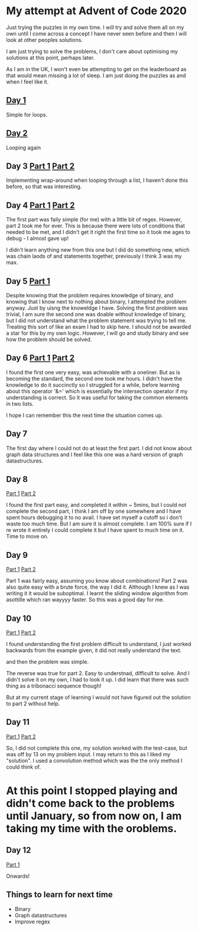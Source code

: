 # My attempt at Advent of Code 2020

Just trying the puzzles in my own time. I will try and solve them all on my own until I come across a concept I have never seen before and then I will look at other peoples solutions.

I am just trying to solve the problems, I don't care about optimising my solutions at this point, perhaps later.

As I am in the UK, I won't even be attempting to get on the leaderboard as that would mean missing a lot of sleep. I am just doing the puzzles as and when I feel like it.

## [Day 1](#https://github.com/Jake-Jasper/AOC_2020/blob/main/day1_2.py)

Simple for loops.

## [Day 2](#https://github.com/Jake-Jasper/AOC_2020/blob/main/day2_2.py)

Looping again

## Day 3 [Part 1](#https://github.com/Jake-Jasper/AOC_2020/blob/main/D3_1.py) [Part 2](#https://github.com/Jake-Jasper/AOC_2020/blob/main/D3_2.py)

Implementing wrap-around when looping through a list, I haven't done this before, so that was interesting.

## Day 4 [Part 1](#https://github.com/Jake-Jasper/AOC_2020/blob/main/D4_1.py) [Part 2](#https://github.com/Jake-Jasper/AOC_2020/blob/main/D4_2.py)

The first part was faily simple (for me) with a little bit of regex. However, part 2 took me for ever. This is because there were lots of conditions that needed to be met, and I didn't get it right the first time so it took me ages to debug - I almost gave up!

I didn't learn anything new from this one but I did do something new, which was chain laods of and statements together, previously I think 3 was my max.

## Day 5  [Part 1](#https://github.com/Jake-Jasper/AOC_2020/blob/main/D5_1.py)

Despite knowing that the problem requires knowledge of binary, and knowing that I know next to nothing about binary, I attempted the problem anyway. Just by uisng the knoweldge I have. Solving the first problem was trivial, I am sure the second one was doable without knowledge of binary, but I did not understand what the problem statement was trying to tell me. Treating this sort of like an exam I had to skip here. I should not be awarded a star for this by my own logic. However, I will go and study binary and see how the problem should be solved.

## Day 6  [Part 1](#https://github.com/Jake-Jasper/AOC_2020/blob/main/D6_1.py) [Part 2](#https://github.com/Jake-Jasper/AOC_2020/blob/main/D6_2.py)

I found the first one very easy, was achievable with a oneliner. But as is becoming the standard, the second one took me hours. I didn't have the knowledge to do it succinctly so I struggled for a while, before learning about this operator '&=' which is essentially the intersection operator if my understanding is correct. So it was useful for taking the common elements in two lists.

I hope I can remember this the next time the situation comes up.

## Day 7

The first day where I could not do at least the first part. I did not know about graph data structures and I feel like this one was a hard version of graph datastructures.

## Day 8

[Part 1](https://github.com/Jake-Jasper/AOC_2020/blob/main/D8_1.py)  [Part 2](https://github.com/Jake-Jasper/AOC_2020/blob/main/D8_2.py)

I found the first part easy, and completed it within ~ 5mins, but I could not complete the second part, I think I am off by one somewhere and I have spent hours debugging it to no avail. I have set myself a cutoff so i don't waste too much time. But I am sure it is almost complete. I am 100% sure if I re wrote it entirely I could complete it but I have spent to much time on it. Time to move on.

## Day 9

[Part 1](https://github.com/Jake-Jasper/AOC_2020/blob/main/D9_1.py)  [Part 2](https://github.com/Jake-Jasper/AOC_2020/blob/main/D9_2.py)

Part 1 was fairly easy, assuming you know about combinations! Part 2 was also quite easy with a brute force, the way I did it. Although I knew as I was writing it it would be suboptimal. I learnt the sliding window algorithm from asottille which ran wayyyy faster. So this was a good day for me.

## Day 10
[Part 1](https://github.com/Jake-Jasper/AOC_2020/blob/main/D10_1.py)  [Part 2](https://github.com/Jake-Jasper/AOC_2020/blob/main/D10_2.py)

I found understanding the first problem difficult to understand, I just worked backwards from the example given, it did not really understand the text.

and then the problem was simple.

The reverse was true for part 2. Easy to understnad, difficult to solve. And I didn't solve it on my own, I had to look it up. I did learn that there was such thing as a tribonacci sequence though!

But at my current stage of learning I would not have figured out the solution to part 2 without help.

## Day 11


[Part 1](https://github.com/Jake-Jasper/AOC_2020/blob/main/D11_1.py)  [Part 2](https://github.com/Jake-Jasper/AOC_2020/blob/main/D10_2.py)

So, I did not complete this one, my solution worked with the test-case, but was off by 13 on my problem input. I may return to this as I liked my "solution". I used a convolution method which was the the only method I could think of.


# At this point I stopped playing and didn't come back to the problems until January, so from now on, I am taking my time with the oroblems.

## Day 12
[Part 1](https://github.com/Jake-Jasper/AOC_2020/blob/main/D12_1.py)

Onwards!


## Things to learn for next time
- Binary 
- Graph datastructures
- Improve regex
